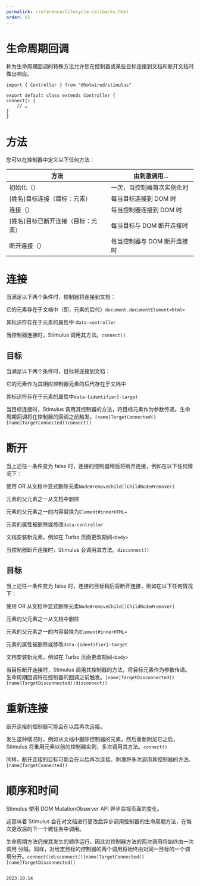 ```yaml
---
permalink: /reference/lifecycle-callbacks.html
order: 01
---
```


# 生命周期回调

称为生命周期回调的特殊方法允许您在控制器或某些目标连接到文档和断开文档时做出响应。

```
import { Controller } from "@hotwired/stimulus"

export default class extends Controller {
connect() {
    // …
}
}
```

# 方法

您可以在控制器中定义以下任何方法：

| 方法                               | 由刺激调用...               |
| ---------------------------------- | --------------------------- |
| 初始化（）                         | 一次，当控制器首次实例化时  |
| [姓名]目标连接（目标：元素）       | 每当目标连接到 DOM 时       |
| 连接（）                           | 每当控制器连接到 DOM 时     |
| [姓名]目标已断开连接（目标：元素） | 每当目标与 DOM 断开连接时   |
| 断开连接（）                       | 每当控制器与 DOM 断开连接时 |

# 连接

当满足以下两个条件时，控制器将连接到文档：

它的元素存在于文档中（即，元素的后代）`document.documentElement<html>`

其标识符存在于元素的属性中 d`ata-controller`

当控制器连接时，Stimulus 调用其方法。`connect()`

## 目标

当满足以下两个条件时，目标将连接到文档：

它的元素作为其相应控制器元素的后代存在于文档中

其标识符存在于元素的属性中`data-{identifier}-target`

当目标连接时，Stimulus 调用其控制器的方法，将目标元素作为参数传递。生命周期回调将在控制器的回调之前触发。`[name]TargetConnected()[name]TargetConnected()connect()`

# 断开

当上述任一条件变为 false 时，连接的控制器稍后将断开连接，例如在以下任何情况下：

使用 OR 从文档中显式删除元素`Node#removeChild()ChildNode#remove()`

元素的父元素之一从文档中删除

元素的父元素之一的内容替换为`Element#innerHTML=`

元素的属性被删除或修改`data-controller`

文档安装新元素，例如在 Turbo 页面更改期间`<body>`

当控制器断开连接时，Stimulus 会调用其方法。`disconnect()`

## 目标

当上述任一条件变为 false 时，连接的目标稍后将断开连接，例如在以下任何情况下：

使用 OR 从文档中显式删除元素`Node#removeChild()ChildNode#remove()`

元素的父元素之一从文档中删除

元素的父元素之一的内容替换为`Element#innerHTML=`

元素的属性被删除或修改`data-{identifier}-target`

文档安装新元素，例如在 Turbo 页面更改期间`<body>`

当目标断开连接时，Stimulus 调用其控制器的方法，将目标元素作为参数传递。生命周期回调将在控制器的回调之前触发。`[name]TargetDisconnected()[name]TargetDisconnected()disconnect()`

# 重新连接

断开连接的控制器可能会在以后再次连接。

发生这种情况时，例如从文档中删除控制器的元素，然后重新附加它之后，Stimulus 将重用元素以前的控制器实例，多次调用其方法。`connect()`

同样，断开连接的目标可能会在以后再次连接。刺激将多次调用其控制器的方法。`[name]TargetConnected()`

# 顺序和时间

Stimulus 使用 DOM MutationObserver API 异步监视页面的变化。

这意味着 Stimulus 会在对文档进行更改后异步调用控制器的生命周期方法，在每次更改后的下一个微任务中调用。

生命周期方法仍按其发生的顺序运行，因此对控制器方法的两次调用将始终由一次调用 分隔。同样，对给定目标的控制器的两个调用将始终由对同一目标的一个调用分开。`connect()disconnect()[name]TargetConnected()[name]TargetDisconnected()`

                                                   											               2023.10.14
